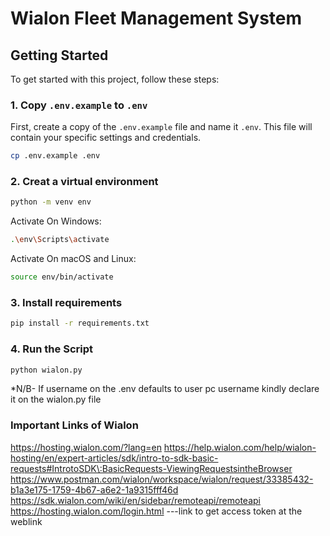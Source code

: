 # Wialon Fleet Management System

## Getting Started

To get started with this project, follow these steps:

### 1. Copy `.env.example` to `.env`

First, create a copy of the `.env.example` file and name it `.env`. This file will contain your specific settings and credentials.

```sh
cp .env.example .env

```
### 2. Creat a virtual environment 

```sh
python -m venv env

```

Activate On Windows:

```sh
.\env\Scripts\activate
```

Activate On macOS and Linux:
```sh
source env/bin/activate
```

### 3. Install requirements 

```sh
pip install -r requirements.txt
```

### 4. Run the Script

```sh
python wialon.py
```
*N/B- If username on the .env defaults to user pc username kindly declare it on the wialon.py file

### Important Links of Wialon 

https://hosting.wialon.com/?lang=en
https://help.wialon.com/help/wialon-hosting/en/expert-articles/sdk/intro-to-sdk-basic-requests#IntrotoSDK\:BasicRequests-ViewingRequestsintheBrowser
https://www.postman.com/wialon/workspace/wialon/request/33385432-b1a3e175-1759-4b67-a6e2-1a9315fff46d
https://sdk.wialon.com/wiki/en/sidebar/remoteapi/remoteapi
https://hosting.wialon.com/login.html ---link to get access token at the weblink